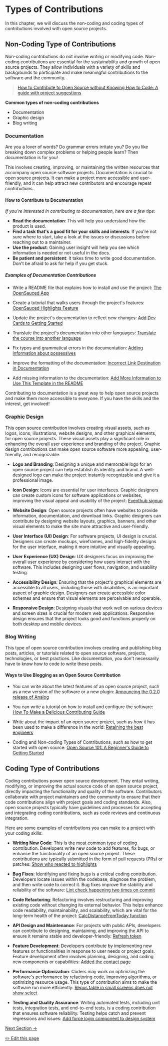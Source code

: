 # Types of Contributions

In this chapter, we will discuss the non-coding and coding types of contributions involved with open source projects.

## Non-Coding Type of Contributions

Non-coding contributions do not involve writing or modifying code. Non-coding contributions are essential for the sustainability and growth of open source projects. They allow individuals with a variety of skills and backgrounds to participate and make meaningful contributions to the software and the community.

> [How to Contribute to Open Source without Knowing How to Code: A guide with project suggestions](https://dev.to/opensauced/how-to-contribute-to-open-source-without-knowing-how-to-code-a-guide-with-project-suggestions-59e5)

**Common types of non-coding contributions**

- Documentation
- Graphic design
- Blog writing

### Documentation

Are you a lover of words? Do grammar errors irritate you? Do you like breaking down complex problems or helping people learn? Then documentation is for you!

This involves creating, improving, or maintaining the written resources that accompany open source software projects. Documentation is crucial to open source projects. It can make a project more accessible and user-friendly, and it can help attract new contributors and encourage repeat contributions.

#### How to Contribute to Documentation

_If you're interested in contributing to documentation, here are a few tips:_

- **Read the documentation**: This will help you understand how the product is used.
- **Find a task that's a good fit for your skills and interests**: If you're not sure where to start, take a look at the issues or discussions before reaching out to a maintainer.
- **Use the product**: Gaining user insight will help you see which information is needed or not useful in the docs.
- **Be patient and persistent**: It takes time to write good documentation. Don't be afraid to ask for help if you get stuck.

##### Examples of Documentation Contributions

- Write a README file that explains how to install and use the project: [The OpenSauced App
  ](https://github.com/open-sauced/app/blob/beta/README.md)

- Create a tutorial that walks users through the project's features: [OpenSauced Highlights Feature](https://docs.opensauced.pizza/community/highlights/)

- Update the project's documentation to reflect new changes: [Add Dev Cards to Getting Started](https://github.com/open-sauced/docs/issues/156)

- Translate the project's documentation into other languages: [Translate the course into another language](https://github.com/open-sauced/intro/issues/16)

- Fix typos and grammatical errors in the documentation: [Adding information about possessives
  ](https://github.com/StyleGuides/WritingStyleGuide/pull/519)

- Improve the formatting of the documentation: [Incorrect Link Destination in Documentation](https://github.com/open-sauced/docs/pull/144)
- Add missing information to the documentation: [Add More Information to Use This Template in the README](https://github.com/open-sauced/100-days-of-oss-template/pull/8)

Contributing to documentation is a great way to help open source projects and make them more accessible to everyone. If you have the skills and the interest, get involved!

### Graphic Design

This open source contribution involves creating visual assets, such as logos, icons, illustrations, website designs, and other graphical elements, for open source projects. These visual assets play a significant role in enhancing the overall user experience and branding of the project. Graphic design contributions can make open source software more appealing, user-friendly, and recognizable.

- **Logo and Branding**: Designing a unique and memorable logo for an open source project can help establish its identity and brand. A well-designed logo can make the project instantly recognizable and give it a professional image.

- **Icon Design**: Icons are essential for user interfaces. Graphic designers can create custom icons for software applications or websites, improving the visual appeal and usability of the project: [Eventhub signup](https://github.com/WebXGuild/webx-guild/pull/13)

- **Website Design**: Open source projects often have websites to provide information, documentation, and download links. Graphic designers can contribute by designing website layouts, graphics, banners, and other visual elements to make the site more attractive and user-friendly.

- **User Interface (UI) Design**: For software projects, UI design is crucial. Designers can create mockups, wireframes, and high-fidelity designs for the user interface, making it more intuitive and visually appealing.

- **User Experience (UX) Design**: UX designers focus on improving the overall user experience by considering how users interact with the software. This includes designing user flows, navigation, and usability testing.

- **Accessibility Design**: Ensuring that the project's graphical elements are accessible to all users, including those with disabilities, is an important aspect of graphic design. Designers can create accessible color schemes and ensure that visual elements are perceivable and operable.

- **Responsive Design**: Designing visuals that work well on various devices and screen sizes is crucial for modern web applications. Responsive design ensures that the project looks good and functions properly on both desktop and mobile devices.

### Blog Writing

This type of open source contribution involves creating and publishing blog posts, articles, or tutorials related to open source software, projects, technologies, or best practices. Like documentation, you don't necessarily have to know how to code to write these posts.

#### Ways to Use Blogging as an Open Source Contribution

- You can write about the latest features of an open source project, such as a new version of the software or a new plugin: [Announcing the 0.2.0 release of Analog](https://dev.to/analogjs/announcing-the-020-release-of-analog-aa1)

- You can write a tutorial on how to install and configure the software: [How To Make a Delicious Contributing Guide](https://dev.to/opensauced/how-to-make-a-delicious-contributing-guide-4bp3)

- Write about the impact of an open source project, such as how it has been used to make a difference in the world: [Retaining the best engineers](https://opensauced.pizza/blog/retaining-the-best-engineers)

- Coding and Non-coding Types of Contributions, such as how to get started with open source: [Open Source 101: A Beginner's Guide to Getting Started](https://opensauced.pizza/blog/open-source-101-a-beginner's-guide-to-getting-started)

## Coding Type of Contributions

Coding contributions power open source development. They entail writing, modifying, or improving the actual source code of an open source project, directly impacting the functionality and quality of the software. Contributors collaborate with project maintainers and the community to ensure that their code contributions align with project goals and coding standards. Also, open source projects typically have guidelines and processes for accepting and integrating coding contributions, such as code reviews and continuous integration.

Here are some examples of contributions you can make to a project with your coding skills:

- **Writing New Code**: This is the most common type of coding contribution. Developers write new code to add features, fix bugs, or enhance the functionality of an open source project. These contributions are typically submitted in the form of pull requests (PRs) or patches: [Show who reacted to highlights](https://github.com/open-sauced/app/pull/1591)

- **Bug Fixes**: Identifying and fixing bugs is a critical coding contribution. Developers locate issues within the codebase, diagnose the problem, and then write code to correct it. Bug fixes improve the stability and reliability of the software: [Lint check happening two times on commit
  ](https://github.com/open-sauced/app/pull/1635)

- **Code Refactoring**: Refactoring involves restructuring and improving existing code without changing its external behavior. This helps enhance code readability, maintainability, and scalability, which are vital for the long-term health of the project: [CalcDistanceFromToday function](https://github.com/open-sauced/app/pull/1633)

- **API Design and Maintenance**: For projects with public APIs, developers can contribute to designing, maintaining, and improving the API to ensure it remains stable and developer-friendly: [Refresh token
  ](https://github.com/IridiumIdentity/iridium/pull/134)

- **Feature Development**: Developers contribute by implementing new features or functionalities in response to user needs or project goals. Feature development often involves planning, designing, and coding new components or capabilities: [Added the contact page
  ](https://github.com/TechIsHiring/techishiring-website/pull/53)

- **Performance Optimization**: Coders may work on optimizing the software's performance by refactoring code, improving algorithms, or optimizing resource usage. This type of contribution aims to make the software run more efficiently: [Repos table in small screens does not show select](https://github.com/open-sauced/app/pull/1559)

- **Testing and Quality Assurance**: Writing automated tests, including unit tests, integration tests, and end-to-end tests, is a coding contribution that ensures software reliability. Testing helps catch and prevent regressions and issues: [Add force login component to design system](https://github.com/open-sauced/app/pull/1330)

[Next Section ->](08-additional-resources.md)

<a href="https://github.com/open-sauced/intro/edit/main/07-types-of-contributions.md">
 ✏️  Edit this page
  </a>
